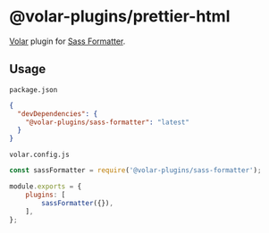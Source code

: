 # @volar-plugins/prettier-html

[Volar](https://github.com/johnsoncodehk/volar) plugin for [Sass Formatter](https://sass-formatter.syler.de/).

## Usage

`package.json`

```json
{
  "devDependencies": {
    "@volar-plugins/sass-formatter": "latest"
  }
}
```

`volar.config.js`

```js
const sassFormatter = require('@volar-plugins/sass-formatter');

module.exports = {
	plugins: [
		sassFormatter({}),
	],
};
```
